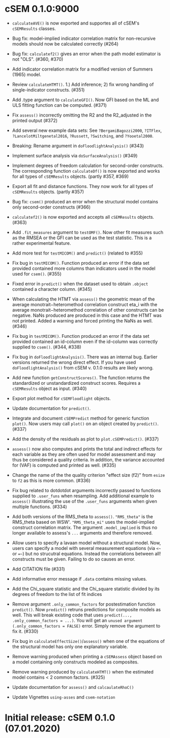# cSEM 0.1.0:9000

- `calculateAVE()` is now exported and supportes all of cSEM's `cSEMResults` classes.

- Bug fix: model-implied indicator correlation matrix for non-recursive models
  should now be calculated correctly (#264)
  
- Bug fix: `calculatef2()` gives an error when the path model estimator is not "OLS". (#360, #370)

- Add indicator correlation matrix for a modified version of Summers (1965) model.

- Review `calculateHTMT()`. 1.) Add inference; 2) fix wrong handling of 
  single-indicator constructs. (#351)

- Add .type argument to `calculateGFI()`. Now GFI based on the ML and ULS 
  fitting function can be computed. (#371)

- Fix `assess()` incorrectly omitting the R2 and the R2_adjusted in the 
  printed output (#372)
  
- Add several new example data sets: See `?BergamiBagozzi2000`, `?ITFlex`, 
  `?LancelotMiltgenetal2016`, `?Russett`, `?Switching`, and `?Yooetal2000`.
  
- Breaking: Rename argument in `doFloodlightAnalysis()` (#343)

- Implement surface analysis via `doSurfaceAnalysis()` (#349)

- Implement degrees of freedom calculation for second-order constructs. The 
  corresponding function `calculateDf()` is now exported and works for 
  all types of `cSEMResults` objects. (partly #357, #369)

- Export all fit and distance functions. They now work for 
  all types of `cSEMResults` objects. (partly #357)

- Bug fix: `csem()` produced an error when the structural model contains only
  second-order constructs (#366)
  
- `calculatef2()` is now exported and accepts all `cSEMResults` objects. (#363)

- Add `.fit_measures` argument to `testOMF()`. Now other fit measures such as
  the RMSEA or the GFI can be used as the test statistic. This is a rather
  experimental feature. 

- Add more test for `testMICOM()` and `predict()` (related to #355)

- Fix bug in `testMICOM()`. Function produced an error if the data set provided
  contained more columns than indicators used in the model used for 
  `csem()`. (#355)
  
- Fixed error in `predict()` when the dataset used to obtain `.object` contained 
  a character column. (#345)

- When calculating the HTMT via `assess()` the geometric mean of the average 
  monotrait−heteromethod correlation construct eta_i with the average 
  monotrait−heteromethod correlation of other constructs can be negative. 
  NaNs produced are produced in this case and the HTMT was not printed. 
  Added a warning and forced printing the NaNs as well. (#346)
  
- Fix bug in `testMICOM()`. Function produced an error if the data set provided
  contained an id-column even if the id-column was correctly supplied to 
  `csem()`. (#344, #338)
  
- Fix bug in `doFloodlightAnalysis()`. There was an internal bug. Earlier versions
  returned the wrong direct effect. If you have used `doFloodlightAnalysis()`
  from cSEM v. 0.1.0 results are likely wrong.

- Add new function `getConstructScores()`. The function returns the standardized
  or unstandardized construct scores. Requires a `cSEMResults` object as input. (#340)

- Export plot method for `cSEMFloodlight` objects.

- Update documentation for `predict()`.

- Integrate and document `cSEMPredict` method for generic function `plot()`. Now 
  users may call `plot()` on an object created by `predict()`. (#337)

- Add the density of the residuals as plot to `plot.cSEMPredict()`. (#337)

- `assess()` now also computes and prints the total and indirect effects for each
  variable as they are often used for model assessment and may thus be considered 
  a quality criteria.
  In addition, the variance accounted for (VAF) is computed and printed as well. (#335)

- Change the name of the the quality criterion "effect size (f2)" from `esize` to `f2` 
  as this is more common. (#336)
  
- Fix bug related to dotdotdot arguments incorrectly passed to functions supplied
  to `.user_funs` when resampling. Add additional example to `assess()` illustrating
  the use of the `.user_funs` arguments when given multiple functions. (#334) 

- Add both versions of the RMS_theta to `assess()`. `"RMS_theta"` is the RMS_theta
  based on WSW'. `"RMS_theta_mi"` uses the model-implied construct correlation matrix.
  The argument `.model_implied` is thus no longer available to assess's `...`
  arguments and therefore removed.
  
- Allow users to specify a lavaan model without a structural model. Now, users
  can specify a model with several measurement equations (via `<~` or `=~`)
  but no strucutral equations. Instead the correlations between all! constructs
  must be given. Failing to do so causes an error.

- Add CITATION file (#331)

- Add informative error message if `.data` contains missing values.

- Add the Chi_square statistic and the Chi_square statistic divided by its
  degrees of freedom to the list of fit indices
  
- Remove argument `.only_common_factors` for postestimation function `predict()`.
  Now `predict()` retruns predictions for composite models as well.
  This will break existing code that uses `predict(..., .only_common_factors = ...)`.
  You will get an `unused argument (.only_common_factors = FALSE)` error. 
  Simply remove the argument to fix it. (#330)

- Fix bug in `calculateEffectSize()`/`assess()` when one of the equations
  of the structural model has only one explanatory variable. 

- Remove warning produced when printing a `cSEMAssess` object based on a
  model containing only constructs modeled as composites.

- Remove warning produced by `calculateHTMT()` when the estimated model contains
  < 2 common factors. (#325)

- Update documentation for `assess()` and `calcaulateRhoC()`

- Update Vignettes `using-asses` and `csem-notation`
  
  
# Initial release: cSEM 0.1.0 (07.01.2020)